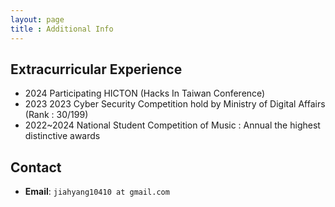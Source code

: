 ```yaml
---
layout: page
title : Additional Info
---
```


## Extracurricular Experience
- 2024	Participating HICTON (Hacks In Taiwan Conference)
- 2023 	2023 Cyber Security Competition hold by Ministry of Digital Affairs (Rank : 30/199)
- 2022~2024	National Student Competition of Music : Annual the highest distinctive awards


## Contact
+ **Email**: `jiahyang10410 at gmail.com`